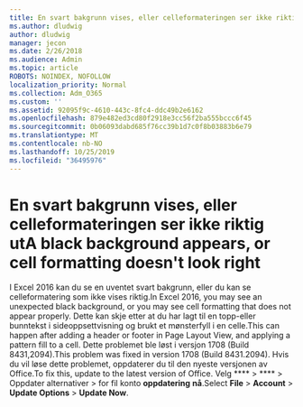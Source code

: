 ```yaml
---
title: En svart bakgrunn vises, eller celleformateringen ser ikke riktig ut
ms.author: dludwig
author: dludwig
manager: jecon
ms.date: 2/26/2018
ms.audience: Admin
ms.topic: article
ROBOTS: NOINDEX, NOFOLLOW
localization_priority: Normal
ms.collection: Adm_O365
ms.custom: ''
ms.assetid: 92095f9c-4610-443c-8fc4-ddc49b2e6162
ms.openlocfilehash: 879e482ed3cd80f2918e3cc56f2ba555bccc6f45
ms.sourcegitcommit: 0b06093dabd685f76cc39b1d7c0f8b03883b6e79
ms.translationtype: MT
ms.contentlocale: nb-NO
ms.lasthandoff: 10/25/2019
ms.locfileid: "36495976"
---
```

# <a name="a-black-background-appears-or-cell-formatting-doesnt-look-right"></a><span data-ttu-id="18cc9-102">En svart bakgrunn vises, eller celleformateringen ser ikke riktig ut</span><span class="sxs-lookup"><span data-stu-id="18cc9-102">A black background appears, or cell formatting doesn't look right</span></span>

<span data-ttu-id="18cc9-103">I Excel 2016 kan du se en uventet svart bakgrunn, eller du kan se celleformatering som ikke vises riktig.</span><span class="sxs-lookup"><span data-stu-id="18cc9-103">In Excel 2016, you may see an unexpected black background, or you may see cell formatting that does not appear properly.</span></span> <span data-ttu-id="18cc9-104">Dette kan skje etter at du har lagt til en topp-eller bunntekst i sideoppsettvisning og brukt et mønsterfyll i en celle.</span><span class="sxs-lookup"><span data-stu-id="18cc9-104">This can happen after adding a header or footer in Page Layout View, and applying a pattern fill to a cell.</span></span> <span data-ttu-id="18cc9-105">Dette problemet ble løst i versjon 1708 (Build 8431,2094).</span><span class="sxs-lookup"><span data-stu-id="18cc9-105">This problem was fixed in version 1708 (Build 8431.2094).</span></span> <span data-ttu-id="18cc9-106">Hvis du vil løse dette problemet, oppdaterer du til den nyeste versjonen av Office.</span><span class="sxs-lookup"><span data-stu-id="18cc9-106">To fix this, update to the latest version of Office.</span></span> <span data-ttu-id="18cc9-107">Velg \*\*\*\* \> \*\*\*\* \> Oppdater alternativer \> for fil konto **oppdatering** **nå**.</span><span class="sxs-lookup"><span data-stu-id="18cc9-107">Select **File** \> **Account** \> **Update Options** \> **Update Now**.</span></span>
  

